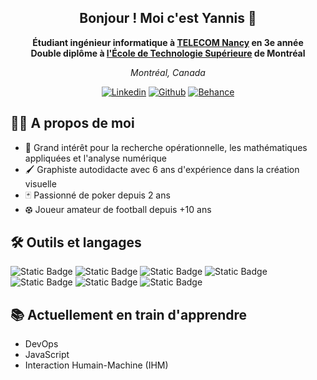 <div align="center">
<h2>
Bonjour ! Moi c'est Yannis 👋
</h2>

**Étudiant ingénieur informatique à [TELECOM Nancy](https://telecomnancy.univ-lorraine.fr/) en 3e année\
Double diplôme à [l'École de Technologie Supérieure](https://www.etsmtl.ca/) de Montréal**

*Montréal, Canada*

[![Linkedin](https://img.shields.io/badge/Yannis%20Ouakrim-blue?style=flat-square&logo=linkedin&logoColor=white
)](https://fr.linkedin.com/in/yannis-o-2036491aa)
[![Github](https://img.shields.io/badge/Yojda-white?style=flat-square&logo=github&logoColor=black
)](https://github.com/Yojda)
[![Behance](https://img.shields.io/badge/Yannis%20Ouakrim-%230057ff?style=flat-square&logo=behance&logoColor=white&link=https%3A%2F%2Fwww.behance.net%2Fyojda)](https://www.behance.net/yojda)

</div>

## 🙋‍♂️ A propos de moi

- 📖 Grand intérêt pour la recherche opérationnelle, les mathématiques appliquées et l'analyse numérique
- 🖌️ Graphiste autodidacte avec 6 ans d'expérience dans la création visuelle
- 🃏 Passionné de poker depuis 2 ans
- ⚽︎ Joueur amateur de football depuis +10 ans

## 🛠️ Outils et langages

![Static Badge](https://img.shields.io/badge/python-%233673a5?style=for-the-badge&logo=python&logoColor=white&link=https%3A%2F%2Fwww.behance.net%2Fyojda)
![Static Badge](https://img.shields.io/badge/langage%20c-%23a5b5c7?style=for-the-badge&logo=c&logoColor=black&link=https%3A%2F%2Fwww.behance.net%2Fyojda)
![Static Badge](https://img.shields.io/badge/matlab-%23f85b05?style=for-the-badge&logo=matlab&logoColor=black&link=https%3A%2F%2Fwww.behance.net%2Fyojda)
![Static Badge](https://img.shields.io/badge/java-%23ec2025?style=for-the-badge&logo=java&logoColor=black&link=https%3A%2F%2Fwww.behance.net%2Fyojda)
![Static Badge](https://img.shields.io/badge/html-%23f22601?style=for-the-badge&logo=html5&logoColor=white&link=https%3A%2F%2Fwww.behance.net%2Fyojda)
![Static Badge](https://img.shields.io/badge/css-%23254de0?style=for-the-badge&logo=css3&logoColor=white&link=https%3A%2F%2Fwww.behance.net%2Fyojda)
![Static Badge](https://img.shields.io/badge/git-%23f05133?style=for-the-badge&logo=git&logoColor=white&link=https%3A%2F%2Fwww.behance.net%2Fyojda)

## 📚 Actuellement en train d'apprendre

- DevOps
- JavaScript
- Interaction Humain-Machine (IHM)